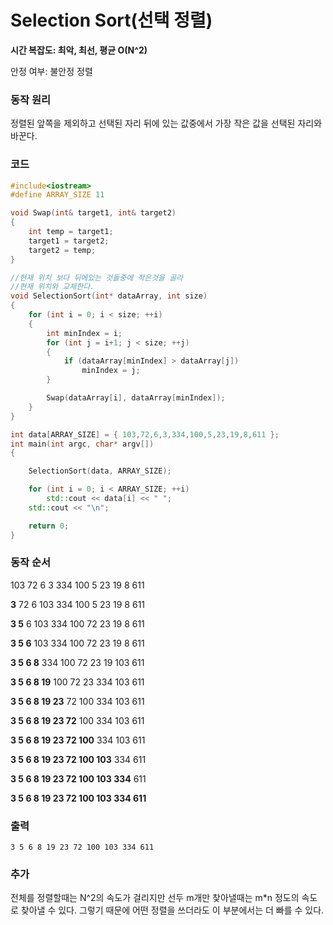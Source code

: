 # Selection Sort(선택 정렬)



**시간 복잡도: 최악, 최선, 평균 O(N^2)**

안정 여부: 불안정 정렬



### 동작 원리

정렬된 앞쪽을 제외하고 선택된 자리 뒤에 있는 값중에서 가장 작은 값을 선택된 자리와 바꾼다.



### 코드

```c++
#include<iostream>
#define ARRAY_SIZE 11

void Swap(int& target1, int& target2)
{
	int temp = target1;
	target1 = target2;
	target2 = temp;
}

//현재 위치 보다 뒤에있는 것들중에 작은것을 골라
//현재 위치와 교체한다.
void SelectionSort(int* dataArray, int size)
{
	for (int i = 0; i < size; ++i)
	{
		int minIndex = i;
		for (int j = i+1; j < size; ++j)
		{
			if (dataArray[minIndex] > dataArray[j])
				minIndex = j;
		}

		Swap(dataArray[i], dataArray[minIndex]);
	}
}

int data[ARRAY_SIZE] = { 103,72,6,3,334,100,5,23,19,8,611 };
int main(int argc, char* argv[])
{

	SelectionSort(data, ARRAY_SIZE);

	for (int i = 0; i < ARRAY_SIZE; ++i)
		std::cout << data[i] << " ";
	std::cout << "\n";

	return 0;
}
```



### 동작 순서

103 72 6 3 334 100 5 23 19 8 611

**3** 72 6 103 334 100 5 23 19 8 611 

**3 5** 6 103 334 100 72 23 19 8 611

**3 5 6** 103 334 100 72 23 19 8 611

**3 5 6 8** 334 100 72 23 19 103 611

**3 5 6 8 19** 100 72 23 334 103 611

**3 5 6 8 19 23** 72 100 334 103 611

**3 5 6 8 19 23 72** 100 334 103 611

**3 5 6 8 19 23 72 100** 334 103 611

**3 5 6 8 19 23 72 100 103** 334 611

**3 5 6 8 19 23 72 100 103 334** 611

**3 5 6 8 19 23 72 100 103 334 611**



### 출력

```
3 5 6 8 19 23 72 100 103 334 611
```





### 추가

전체를 정렬할때는 N^2의 속도가 걸리지만 선두 m개만 찾아낼때는 m*n 정도의 속도로 찾아낼 수 있다.  그렇기 때문에 어떤 정렬을 쓰더라도 이 부분에서는 더 빠를 수 있다.
